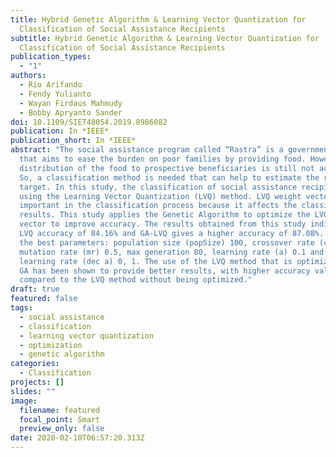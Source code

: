 ```yaml
---
title: Hybrid Genetic Algorithm & Learning Vector Quantization for
  Classification of Social Assistance Recipients
subtitle: Hybrid Genetic Algorithm & Learning Vector Quantization for
  Classification of Social Assistance Recipients
publication_types:
  - "1"
authors:
  - Rio Arifando
  - Fendy Yulianto
  - Wayan Firdaus Mahmudy
  - Bobby Apryanto Sander
doi: 10.1109/SIET48054.2019.8986082
publication: In *IEEE*
publication_short: In *IEEE*
abstract: "The social assistance program called “Rastra” is a government program
  that aims to ease the burden on poor families by providing food. However, the
  distribution of the food to prospective beneficiaries is still not accurate.
  So, a classification method is needed that can help to estimate the right
  target. In this study, the classification of social assistance recipients by
  using the Learning Vector Quantization (LVQ) method. LVQ weight vector is very
  important in the classification process because it affects the classification
  results. This study applies the Genetic Algorithm to optimize the LVQ weight
  vector to improve accuracy. The results obtained from this study indicate an
  LVQ accuracy of 84.16% and GA-LVQ gives a higher accuracy of 87.08%. Produces
  the best parameters: population size (popSize) 100, crossover rate (cr) 0.5,
  mutation rate (mr) 0.5, max generation 80, learning rate (a) 0.1 and reduce
  learning rate (dec a) 0, 1. The use of the LVQ method that is optimized using
  GA has been shown to provide better results, with higher accuracy values
  compared to the LVQ method without being optimized."
draft: true
featured: false
tags:
  - social assistance
  - classification
  - learning vector quantization
  - optimization
  - genetic algorithm
categories:
  - Classification
projects: []
slides: ""
image:
  filename: featured
  focal_point: Smart
  preview_only: false
date: 2020-02-10T06:57:20.313Z
---
```

